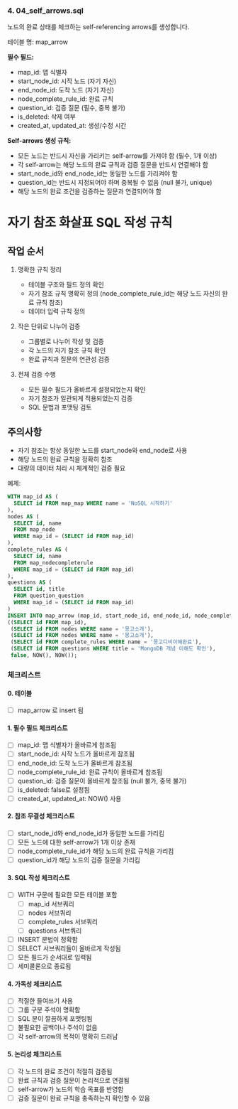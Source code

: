### 4. 04_self_arrows.sql
노드의 완료 상태를 체크하는 self-referencing arrows를 생성합니다.

테이블 명: map_arrow

**필수 필드:**
- map_id: 맵 식별자
- start_node_id: 시작 노드 (자기 자신)
- end_node_id: 도착 노드 (자기 자신)
- node_complete_rule_id: 완료 규칙
- question_id: 검증 질문 (필수, 중복 불가)
- is_deleted: 삭제 여부
- created_at, updated_at: 생성/수정 시간

**Self-arrows 생성 규칙:**
- 모든 노드는 반드시 자신을 가리키는 self-arrow를 가져야 함 (필수, 1개 이상)
- 각 self-arrow는 해당 노드의 완료 규칙과 검증 질문을 반드시 연결해야 함
- start_node_id와 end_node_id는 동일한 노드를 가리켜야 함
- question_id는 반드시 지정되어야 하며 중복될 수 없음 (null 불가, unique)
- 해당 노드의 완료 조건을 검증하는 질문과 연결되어야 함

# 자기 참조 화살표 SQL 작성 규칙

## 작업 순서
1. 명확한 규칙 정리
   - 테이블 구조와 필드 정의 확인
   - 자기 참조 규칙 명확히 정의 (node_complete_rule_id는 해당 노드 자신의 완료 규칙 참조)
   - 데이터 입력 규칙 정의

2. 작은 단위로 나누어 검증
   - 그룹별로 나누어 작성 및 검증
   - 각 노드의 자기 참조 규칙 확인
   - 완료 규칙과 질문의 연관성 검증

3. 전체 검증 수행
   - 모든 필수 필드가 올바르게 설정되었는지 확인
   - 자기 참조가 일관되게 적용되었는지 검증
   - SQL 문법과 포맷팅 검토

## 주의사항
- 자기 참조는 항상 동일한 노드를 start_node와 end_node로 사용
- 해당 노드의 완료 규칙을 정확히 참조
- 대량의 데이터 처리 시 체계적인 검증 필요 

예제:
```sql
WITH map_id AS (
  SELECT id FROM map_map WHERE name = 'NoSQL 시작하기'
),
nodes AS (
  SELECT id, name 
  FROM map_node 
  WHERE map_id = (SELECT id FROM map_id)
),
complete_rules AS (
  SELECT id, name
  FROM map_nodecompleterule 
  WHERE map_id = (SELECT id FROM map_id)
),
questions AS (
  SELECT id, title
  FROM question_question 
  WHERE map_id = (SELECT id FROM map_id)
)
INSERT INTO map_arrow (map_id, start_node_id, end_node_id, node_complete_rule_id, question_id, is_deleted, created_at, updated_at) VALUES
((SELECT id FROM map_id),
 (SELECT id FROM nodes WHERE name = '몽고소개'),
 (SELECT id FROM nodes WHERE name = '몽고소개'),
 (SELECT id FROM complete_rules WHERE name = '몽고디비이해완료'),
 (SELECT id FROM questions WHERE title = 'MongoDB 개념 이해도 확인'),
 false, NOW(), NOW());
```

### 체크리스트

#### 0. 테이블

- [ ] map_arrow 로 insert 됨

#### 1. 필수 필드 체크리스트
- [ ] map_id: 맵 식별자가 올바르게 참조됨
- [ ] start_node_id: 시작 노드가 올바르게 참조됨
- [ ] end_node_id: 도착 노드가 올바르게 참조됨
- [ ] node_complete_rule_id: 완료 규칙이 올바르게 참조됨
- [ ] question_id: 검증 질문이 올바르게 참조됨 (null 불가, 중복 불가)
- [ ] is_deleted: false로 설정됨
- [ ] created_at, updated_at: NOW() 사용

#### 2. 참조 무결성 체크리스트
- [ ] start_node_id와 end_node_id가 동일한 노드를 가리킴
- [ ] 모든 노드에 대한 self-arrow가 1개 이상 존재
- [ ] node_complete_rule_id가 해당 노드의 완료 규칙을 가리킴
- [ ] question_id가 해당 노드의 검증 질문을 가리킴

#### 3. SQL 작성 체크리스트
- [ ] WITH 구문에 필요한 모든 테이블 포함
  - [ ] map_id 서브쿼리
  - [ ] nodes 서브쿼리
  - [ ] complete_rules 서브쿼리
  - [ ] questions 서브쿼리
- [ ] INSERT 문법이 정확함
- [ ] SELECT 서브쿼리들이 올바르게 작성됨
- [ ] 모든 필드가 순서대로 입력됨
- [ ] 세미콜론으로 종료됨

#### 4. 가독성 체크리스트
- [ ] 적절한 들여쓰기 사용
- [ ] 그룹 구분 주석이 명확함
- [ ] SQL 문이 깔끔하게 포맷팅됨
- [ ] 불필요한 공백이나 주석이 없음
- [ ] 각 self-arrow의 목적이 명확히 드러남

#### 5. 논리성 체크리스트
- [ ] 각 노드의 완료 조건이 적절히 검증됨
- [ ] 완료 규칙과 검증 질문이 논리적으로 연결됨
- [ ] self-arrow가 노드의 학습 목표를 반영함
- [ ] 검증 질문이 완료 규칙을 충족하는지 확인할 수 있음
